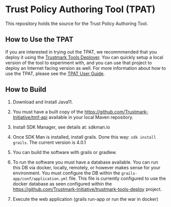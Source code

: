 # Trust Policy Authoring Tool (TPAT)
This repository holds the source for the Trust Policy Authoring Tool. 

## How to Use the TPAT

If you are interested in trying out the TPAT, we recommmended that you deploy it using the [Trustmark Tools Deployer](https://github.com/Trustmark-Initiative/trustmark-tools-deploy). You can quickly setup a local version of the tool to experiment with, and you can use that project to deploy an Internet facing version as well. For more information about how to use the TPAT, please see the [TPAT User Guide](https://github.com/Trustmark-Initiative/tpat/wiki).

## How to Build

1. Download and Install Java11.  

2. You must have a built copy of the https://github.com/Trustmark-Initiative/tmf-api available in your local Maven repository.

3. Install SDK Manager, see details at: sdkman.io

4. Once SDK Man is installed, install grails.  Done this way: `sdk install grails`.  The current version is 4.0.1

5. You can build the software with grails or gradlew.

6. To run the software you must have a database available.  You can run this DB via docker, locally, remotely, or however makes sense 
for your environment.  You must configure the DB within the `grails-app/conf/application.yml` file.  This file is currently configured
to use the docker database as seen configured within the https://github.com/Trustmark-Initiative/trustmark-tools-deploy project.

7. Execute the web application (grails run-app or run the war in docker)

